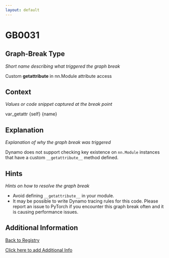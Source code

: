 ```yaml
---
layout: default
---
```

# GB0031

## Graph-Break Type
*Short name describing what triggered the graph break*

Custom __getattribute__ in nn.Module attribute access

## Context
*Values or code snippet captured at the break point*

var_getattr {self} {name}

## Explanation
*Explanation of why the graph break was triggered*

Dynamo does not support checking key existence on `nn.Module` instances that have a custom `__getattribute__` method defined.

## Hints
*Hints on how to resolve the graph break*

- Avoid defining `__getattribute__` in your module.
- It may be possible to write Dynamo tracing rules for this code. Please report an issue to PyTorch if you encounter this graph break often and it is causing performance issues.


## Additional Information

<!-- ADDITIONAL INFORMATION START - Add custom information below this line -->

<!-- ADDITIONAL INFORMATION END -->

[Back to Registry](../index.html)

[Click here to add Additional Info](https://github.com/pytorch-labs/compile-graph-break-site/edit/main/docs/gb/gb0031.md)
